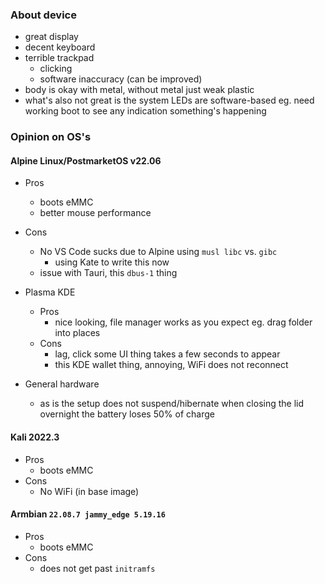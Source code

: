 ### About device

- great display
- decent keyboard
- terrible trackpad
  - clicking
  - software inaccuracy (can be improved)
- body is okay with metal, without metal just weak plastic
- what's also not great is the system LEDs are software-based
  eg. need working boot to see any indication something's happening

### Opinion on OS's

#### Alpine Linux/PostmarketOS v22.06

- Pros
  - boots eMMC
  - better mouse performance
- Cons
  - No VS Code sucks due to Alpine using `musl libc` vs. `gibc`
    - using Kate to write this now
  - issue with Tauri, this `dbus-1` thing

- Plasma KDE
  - Pros
    - nice looking, file manager works as you expect eg. drag folder into places
  - Cons
    - lag, click some UI thing takes a few seconds to appear
    - this KDE wallet thing, annoying, WiFi does not reconnect

- General hardware
  - as is the setup does not suspend/hibernate when closing the lid
    overnight the battery loses 50% of charge

#### Kali 2022.3

- Pros
  - boots eMMC
- Cons
  - No WiFi (in base image)

#### Armbian `22.08.7 jammy_edge 5.19.16`

- Pros
  - boots eMMC
- Cons
  - does not get past `initramfs`
